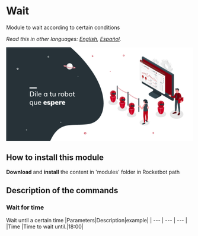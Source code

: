 # Wait
  
Module to wait according to certain conditions  

*Read this in other languages: [English](Manual_Wait.md), [Español](Manual_Wait.es.md).*
  
![banner](imgs/Banner_Wait.png)
## How to install this module
  
__Download__ and __install__ the content in 'modules' folder in Rocketbot path  



## Description of the commands

### Wait for time
  
Wait until a certain time 
|Parameters|Description|example|
| --- | --- | --- |
|Time  |Time to wait until.|18:00|
